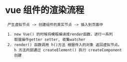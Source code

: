 

#  vue 组件的渲染流程
    
     产生虚拟节点 -> 创建组件的真实节点 -> 插入到页面中

     1. new Vue() 的时候将模板编译成render函数，进行一系列
        取值操作getter setter, 收集watcher
     2. render() 函数调用 h()方法 根据传入的对象 返回虚拟节点。
        h 方法内部通过 createElement() 执行 createComponent
        创建